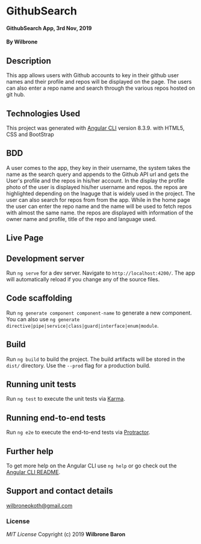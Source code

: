 # GithubSearch

#### GithubSearch App, 3rd Nov, 2019
#### By **Wilbrone**
## Description
This app allows users with Github accounts to key in their github user names and their profile and repos will be displayed on the page. The users can also enter a repo name and search through the various repos hosted on git hub.


## Technologies Used
This project was generated with [Angular CLI](https://github.com/angular/angular-cli) version 8.3.9.
with HTML5, CSS and BootStrap


## BDD
A user comes to the app, they key in their username, the system takes the name as the search query and appends to the Github API url and gets the User's profile and the repos in his/her account. In the display the profile photo of the user is displayed his/her username and repos. the repos are highlighted depending on the lnaguge that is widely used in the project.
The user can also search for repos from from the app. While in the home page the user can enter the repo name and the name will be used to fetch repos with almost the same name. the repos are displayed with information of the owner name and profile, title of the repo and language used. 

## Live Page


## Development server

Run `ng serve` for a dev server. Navigate to `http://localhost:4200/`. The app will automatically reload if you change any of the source files.

## Code scaffolding

Run `ng generate component component-name` to generate a new component. You can also use `ng generate directive|pipe|service|class|guard|interface|enum|module`.

## Build

Run `ng build` to build the project. The build artifacts will be stored in the `dist/` directory. Use the `--prod` flag for a production build.

## Running unit tests

Run `ng test` to execute the unit tests via [Karma](https://karma-runner.github.io).

## Running end-to-end tests

Run `ng e2e` to execute the end-to-end tests via [Protractor](http://www.protractortest.org/).

## Further help

To get more help on the Angular CLI use `ng help` or go check out the [Angular CLI README](https://github.com/angular/angular-cli/blob/master/README.md).

## Support and contact details
wilbroneokoth@gmail.com
### License
*MIT License*
Copyright (c) 2019 **Wilbrone Baron**

